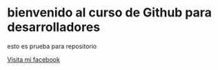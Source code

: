 # bienvenido al curso de Github para desarrolladores

esto es prueba para repositorio

[Visita mi facebook](http://facebook.com.mx)
